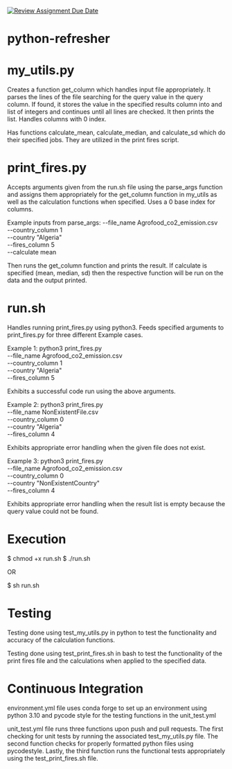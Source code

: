 [![Review Assignment Due Date](https://classroom.github.com/assets/deadline-readme-button-22041afd0340ce965d47ae6ef1cefeee28c7c493a6346c4f15d667ab976d596c.svg)](https://classroom.github.com/a/_G_SdF8U)
# python-refresher

# my_utils.py
Creates a function get_column which handles input file appropriately. It parses the lines of the file searching for the query value in the query column. If found, it stores the value in the specified results column into and list of integers and continues until all lines are checked. It then prints the list. Handles columns with 0 index. 

Has functions calculate_mean, calculate_median, and calculate_sd which do their specified jobs. They are utilized in the print fires script.

# print_fires.py 
Accepts arguments given from the run.sh file using the parse_args function and assigns them appropriately for the get_column function in my_utils as well as the calculation functions when specified. Uses a 0 base index for columns. 

Example inputs from parse_args: 
    --file_name Agrofood_co2_emission.csv \
    --country_column 1 \
    --country "Algeria" \
    --fires_column 5 \
    --calculate mean

Then runs the get_column function and prints the result. If calculate is specified (mean, median, sd) then the respective function will be run on the data and the output printed.

# run.sh
Handles running print_fires.py using python3. Feeds specified arguments to print_fires.py for three different Example cases. 

Example 1:
python3 print_fires.py \
    --file_name Agrofood_co2_emission.csv \
    --country_column 1 \
    --country "Algeria" \
    --fires_column 5 

Exhibits a successful code run using the above arguments. 

Example 2:
python3 print_fires.py \
    --file_name NonExistentFile.csv \
    --country_column 0 \
    --country "Algeria" \
    --fires_column 4    

Exhibits appropriate error handling when the given file does not exist.

Example 3:
python3 print_fires.py \
    --file_name Agrofood_co2_emission.csv \
    --country_column 0 \
    --country "NonExistentCountry" \
    --fires_column 4 

Exhibits appropriate error handling when the result list is empty because the query value could not be found.

# Execution

$ chmod +x run.sh
$ ./run.sh

OR

$ sh run.sh

# Testing

Testing done using test_my_utils.py in python to test the functionality and accuracy of the calculation functions. 

Testing done using test_print_fires.sh in bash to test the functionality of the print fires file and the calculations when applied to the specified data. 


# Continuous Integration

environment.yml file uses conda forge to set up an environment using python 3.10 and pycode style for the testing functions in the unit_test.yml

unit_test.yml file runs three functions upon push and pull requests. The first checking for unit tests by running the associated test_my_utils.py file. The second function checks for properly formatted python files using pycodestyle. Lastly, the third function runs the functional tests appropriately using the test_print_fires.sh file. 